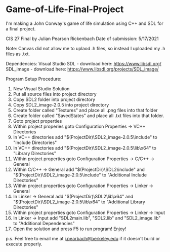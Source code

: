 # Game-of-Life-Final-Project
I'm making a John Conway's game of life simulation using C++ and SDL for a final project.

CIS 27 Final by Julian Pearson Rickenbach
Date of submission: 5/17/2021

Note: Canvas did not allow me to uplaod .h files, so instead I uploaded
my .h files as .txt. 

Dependencies:
Visual Studio
SDL - download here: https://www.libsdl.org/ 
SDL_image - download here: https://www.libsdl.org/projects/SDL_image/


Program Setup Procedure: 

1. New Visual Studio Solution
2. Put all source files into project directory
3. Copy SDL2 folder into project directory
4. Copy SDL2_image-2.0.5 into project directory
5. Create folder called "Textures" and place all .png files into that folder
6. Create folder called "SavedStates" and place all .txt files into that folder.
7. Goto project properties
8. Within project properies goto Configuration Properties -> VC++ Directories
9. In VC++ directories add "$(ProjectDir)\SDL2_image-2.0.5\include" to "Include Directories"
10. In VC++ directories add "$(ProjectDir)\SDL2_image-2.0.5\lib\x64" to "Library Directories"
11. Within project properties goto Configuration Properties -> C/C++ -> General
12. Within C/C++ -> General add "$(ProjectDir)\SDL2\include" and "$(ProjectDir)\SDL2_image-2.0.5\include" to
	"Additional Include Directories"
13. Within project properties goto Configuration Properties -> Linker -> General
14. In Linker -> General add "$(ProjectDir)\SDL2\lib\x64" and "$(ProjectDir)\SDL2_image-2.0.5\lib\x64" to 
	"Additional Library Directories"
15. Within project properties goto Configuration Properties -> Linker -> Input
16. In Linker -> Input add "SDL2main.lib", "SDL2.lib" and "SDL2_image.lib" to "Additional Dependencies"
17. Open the solution and press F5 to run program! Enjoy!

p.s. Feel free to email me at j.pearbach@berkeley.edu if it doesn't build or execute properly.
